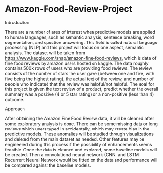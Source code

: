# Amazon-Food-Review-Project

Introduction

There are a number of ares of interest when predictive models are applied to human languages, such as semantic analysis, sentence breaking, word segmentation, and question answering. This field is called natural language processing (NLP) and this project will focus on one aspect, semantic analysis. The dataset will be taken from https://www.kaggle.com/snap/amazon-fine-food-reviews, which is data of fine food reviews by amazon users hosted on kaggle. The data roughly contains 500k rows of users who are providing food reviews. The review consists of the number of stars the user gave (between one and five, with five being the highest rating), the actual text of the review, and number of people who indicated that the review was helpful/not helpful. The goal for this project is given the text review of a product, predict whether the overall summary was a positive (4 or 5 star rating) or a non-positive (less than 4) outcome.

Approach

After obtaining the Amazon Fine Food Review data, it will be cleaned after some exploratory analysis is done. There can be some missing data or long reviews which users typed in accidentally, which may create bias in the predictive models. These anomalies will be studied through visualizations and deleted from the main dataset as needed. Other features may be engineered during this process if the possibility of enhancements seems feasible. Once the data is cleaned and explored, some baseline models will be created. Then a convolutional neural network (CNN) and LSTM Recurrent Neural Network would be fitted on the data and performance will be compared against the baseline models.
